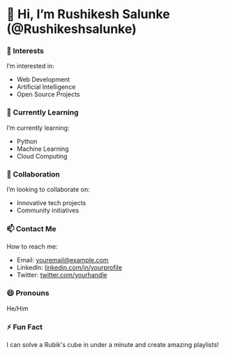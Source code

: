 # 👋 Hi, I’m Rushikesh Salunke (@Rushikeshsalunke)

### 👀 Interests
I’m interested in:
- Web Development
- Artificial Intelligence
- Open Source Projects

### 🌱 Currently Learning
I’m currently learning:
- Python
- Machine Learning
- Cloud Computing

### 💞️ Collaboration
I’m looking to collaborate on:
- Innovative tech projects
- Community initiatives

### 📫 Contact Me
How to reach me:
- Email: [youremail@example.com](mailto:youremail@example.com)
- LinkedIn: [linkedin.com/in/yourprofile](https://linkedin.com/in/yourprofile)
- Twitter: [twitter.com/yourhandle](https://twitter.com/yourhandle)

### 😄 Pronouns
He/Him

### ⚡ Fun Fact
I can solve a Rubik's cube in under a minute and create amazing playlists!
